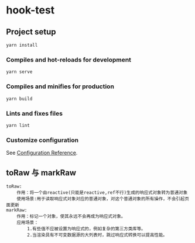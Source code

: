 # hook-test

## Project setup
```
yarn install
```

### Compiles and hot-reloads for development
```
yarn serve
```

### Compiles and minifies for production
```
yarn build
```

### Lints and fixes files
```
yarn lint
```

### Customize configuration
See [Configuration Reference](https://cli.vuejs.org/config/).

##  toRaw 与 markRaw
    toRaw:
        作用：将一个由reactive(只能是reactive,ref不行)生成的响应式对象转为普通对象
        使用场景:用于读取响应式对象对应的普通对象，对这个普通对象的所有操作，不会引起页面更新
    markRaw:
        作用：标记一个对象，使其永远不会再成为响应式对象。
        应用场景：
            1.有些值不应被设置为响应式的，例如复杂的第三方类库等。
            2.当渲染具有不可变数据源的大列表时，跳过响应式转换可以提高性能。
